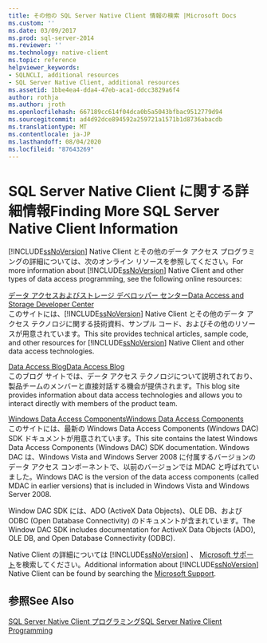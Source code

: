 ```yaml
---
title: その他の SQL Server Native Client 情報の検索 |Microsoft Docs
ms.custom: ''
ms.date: 03/09/2017
ms.prod: sql-server-2014
ms.reviewer: ''
ms.technology: native-client
ms.topic: reference
helpviewer_keywords:
- SQLNCLI, additional resources
- SQL Server Native Client, additional resources
ms.assetid: 1bbe4ea4-dda4-47eb-aca1-ddcc3829a6f4
author: rothja
ms.author: jroth
ms.openlocfilehash: 667189cc614f04dca0b5a5043bfbac9512779d94
ms.sourcegitcommit: ad4d92dce894592a259721a1571b1d8736abacdb
ms.translationtype: MT
ms.contentlocale: ja-JP
ms.lasthandoff: 08/04/2020
ms.locfileid: "87643269"
---
```

# <a name="finding-more-sql-server-native-client-information"></a><span data-ttu-id="2b792-102">SQL Server Native Client に関する詳細情報</span><span class="sxs-lookup"><span data-stu-id="2b792-102">Finding More SQL Server Native Client Information</span></span>
  <span data-ttu-id="2b792-103">[!INCLUDE[ssNoVersion](../../includes/ssnoversion-md.md)] Native Client とその他のデータ アクセス プログラミングの詳細については、次のオンライン リソースを参照してください。</span><span class="sxs-lookup"><span data-stu-id="2b792-103">For more information about [!INCLUDE[ssNoVersion](../../includes/ssnoversion-md.md)] Native Client and other types of data access programming, see the following online resources:</span></span>  
  
 [<span data-ttu-id="2b792-104">データ アクセスおよびストレージ デベロッパー センター</span><span class="sxs-lookup"><span data-stu-id="2b792-104">Data Access and Storage Developer Center</span></span>](https://go.microsoft.com/fwlink?linkid=4173)  
 <span data-ttu-id="2b792-105">このサイトには、[!INCLUDE[ssNoVersion](../../includes/ssnoversion-md.md)] Native Client とその他のデータ アクセス テクノロジに関する技術資料、サンプル コード、およびその他のリソースが用意されています。</span><span class="sxs-lookup"><span data-stu-id="2b792-105">This site provides technical articles, sample code, and other resources for [!INCLUDE[ssNoVersion](../../includes/ssnoversion-md.md)] Native Client and other data access technologies.</span></span>  
  
 [<span data-ttu-id="2b792-106">Data Access Blog</span><span class="sxs-lookup"><span data-stu-id="2b792-106">Data Access Blog</span></span>](https://go.microsoft.com/fwlink/?LinkId=48617)  
 <span data-ttu-id="2b792-107">このブログ サイトでは、データ アクセス テクノロジについて説明されており、製品チームのメンバーと直接対話する機会が提供されます。</span><span class="sxs-lookup"><span data-stu-id="2b792-107">This blog site provides information about data access technologies and allows you to interact directly with members of the product team.</span></span>  
  
 [<span data-ttu-id="2b792-108">Windows Data Access Components</span><span class="sxs-lookup"><span data-stu-id="2b792-108">Windows Data Access Components</span></span>](https://go.microsoft.com/fwlink/?LinkId=107907)  
 <span data-ttu-id="2b792-109">このサイトには、最新の Windows Data Access Components (Windows DAC) SDK ドキュメントが用意されています。</span><span class="sxs-lookup"><span data-stu-id="2b792-109">This site contains the latest Windows Data Access Components (Windows DAC) SDK documentation.</span></span> <span data-ttu-id="2b792-110">Windows DAC は、Windows Vista and Windows Server 2008 に付属するバージョンのデータ アクセス コンポーネントで、以前のバージョンでは MDAC と呼ばれていました。</span><span class="sxs-lookup"><span data-stu-id="2b792-110">Windows DAC is the version of the data access components (called MDAC in earlier versions) that is included in Windows Vista and Windows Server 2008.</span></span>  
  
 <span data-ttu-id="2b792-111">Window DAC SDK には、ADO (ActiveX Data Objects)、OLE DB、および ODBC (Open Database Connectivity) のドキュメントが含まれています。</span><span class="sxs-lookup"><span data-stu-id="2b792-111">The Window DAC SDK includes documentation for ActiveX Data Objects (ADO), OLE DB, and Open Database Connectivity (ODBC).</span></span>  
  
 <span data-ttu-id="2b792-112">Native Client の詳細については [!INCLUDE[ssNoVersion](../../includes/ssnoversion-md.md)] 、 [Microsoft サポート](https://support.microsoft.com)を検索してください。</span><span class="sxs-lookup"><span data-stu-id="2b792-112">Additional information about [!INCLUDE[ssNoVersion](../../includes/ssnoversion-md.md)] Native Client can be found by searching the [Microsoft Support](https://support.microsoft.com).</span></span>  
  
## <a name="see-also"></a><span data-ttu-id="2b792-113">参照</span><span class="sxs-lookup"><span data-stu-id="2b792-113">See Also</span></span>  
 [<span data-ttu-id="2b792-114">SQL Server Native Client プログラミング</span><span class="sxs-lookup"><span data-stu-id="2b792-114">SQL Server Native Client Programming</span></span>](sql-server-native-client-programming.md)  
  
  
